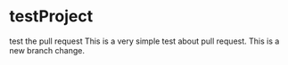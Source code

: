 # testProject
test the pull request
This is a very simple test about pull request.
This is a new branch change.

